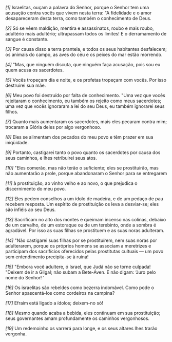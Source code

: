 *[1]* Israelitas, ouçam a palavra do Senhor, porque o Senhor tem uma acusação contra vocês que vivem nesta terra: "A fidelidade e o amor desapareceram desta terra, como também o conhecimento de Deus.

*[2]* Só se vêem maldição, mentira e assassinatos, roubo e mais roubo, adultério mais adultério; ultrapassam todos os limites! E o derramamento de sangue é constante.

*[3]* Por causa disso a terra pranteia, e todos os seus habitantes desfalecem; os animais do campo, as aves do céu e os peixes do mar estão morrendo.

*[4]* "Mas, que ninguém discuta, que ninguém faça acusação, pois sou eu quem acusa os sacerdotes.

*[5]* Vocês tropeçam dia e noite, e os profetas tropeçam com vocês. Por isso destruirei sua mãe.

*[6]* Meu povo foi destruído por falta de conhecimento. "Uma vez que vocês rejeitaram o conhecimento, eu também os rejeito como meus sacerdotes; uma vez que vocês ignoraram a lei do seu Deus, eu também ignorarei seus filhos.

*[7]* Quanto mais aumentaram os sacerdotes, mais eles pecaram contra mim; trocaram a Glória deles por algo vergonhoso.

*[8]* Eles se alimentam dos pecados do meu povo e têm prazer em sua iniqüidade.

*[9]* Portanto, castigarei tanto o povo quanto os sacerdotes por causa dos seus caminhos, e lhes retribuirei seus atos.

*[10]* "Eles comerão, mas não terão o suficiente; eles se prostituirão, mas não aumentarão a prole, porque abandonaram o Senhor para se entregarem

*[11]* à prostituição, ao vinho velho e ao novo, o que prejudica o discernimento do meu povo.

*[12]* Eles pedem conselhos a um ídolo de madeira, e de um pedaço de pau recebem resposta. Um espírito de prostituição os leva a desviar-se; eles são infiéis ao seu Deus.

*[13]* Sacrificam no alto dos montes e queimam incenso nas colinas, debaixo de um carvalho, de um estoraque ou de um terebinto, onde a sombra é agradável. Por isso as suas filhas se prostituem e as suas noras adulteram.

*[14]* "Não castigarei suas filhas por se prostituírem, nem suas noras por adulterarem, porque os próprios homens se associam a meretrizes e participam dos sacrifícios oferecidos pelas prostitutas cultuais — um povo sem entendimento precipita-se à ruína!

*[15]* "Embora você adultere, ó Israel, que Judá não se torne culpada! "Deixem de ir a Gilgal; não subam a Bete-Áven. E não digam: ‘Juro pelo nome do Senhor! ’

*[16]* Os israelitas são rebeldes como bezerra indomável. Como pode o Senhor apascentá-los como cordeiros na campina?

*[17]* Efraim está ligado a ídolos; deixem-no só!

*[18]* Mesmo quando acaba a bebida, eles continuam em sua prostituição; seus governantes amam profundamente os caminhos vergonhosos.

*[19]* Um redemoinho os varrerá para longe, e os seus altares lhes trarão vergonha.

